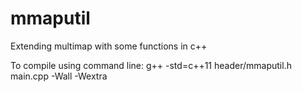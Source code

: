# mmaputil
Extending multimap with some functions in c++

To compile using command line: g++ -std=c++11 header/mmaputil.h main.cpp -Wall -Wextra
